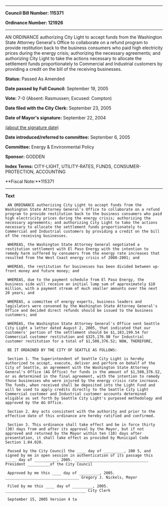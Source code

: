 

********

**Council Bill Number: 115371**
   
**Ordinance Number: 121926**
********

 AN ORDINANCE authorizing City Light to accept funds from the Washington State Attorney General's Office to collaborate on a refund program to provide restitution back to the business consumers who paid high electricity prices during the energy crisis; authorizing the necessary agreements; and authorizing City Light to take the actions necessary to allocate the settlement funds proportionately to Commercial and Industrial customers by providing a credit on the bill of the receiving businesses.

**Status:** Passed As Amended
   
**Date passed by Full Council:** September 19, 2005
   
**Vote:** 7-0 (Absent: Rasmussen; Excused: Compton)
   
**Date filed with the City Clerk:** September 23, 2005
   
**Date of Mayor's signature:** September 22, 2004
   
[(about the signature date)](/~public/approvaldate.htm)
   
   
   
**Date introduced/referred to committee:** September 6, 2005
   
**Committee:** Energy & Environmental Policy
   
**Sponsor:** GODDEN
   
   
**Index Terms:** CITY-LIGHT, UTILITY-RATES, FUNDS, CONSUMER-PROTECTION, ACCOUNTING

**Fiscal Note:**115371

********

**Text**
   
```
 AN ORDINANCE authorizing City Light to accept funds from the Washington State Attorney General's Office to collaborate on a refund program to provide restitution back to the business consumers who paid high electricity prices during the energy crisis; authorizing the necessary agreements; and authorizing City Light to take the actions necessary to allocate the settlement funds proportionately to Commercial and Industrial customers by providing a credit on the bill of the receiving businesses.

 WHEREAS, the Washington State Attorney General negotiated a restitution settlement with El Paso Energy with the intention to remedy harm suffered by consumers from the energy rate increases that resulted from the West Coast energy crisis of 2000-2001; and

 WHEREAS, the restitution for businesses has been divided between up- front money and future money; and

 WHEREAS, due to the payment schedule from El Paso Energy, the business side will receive an initial lump sum of approximately $10 million, with a payment stream of much smaller amounts over the next 20 years; and

 WHEREAS, a committee of energy experts, business leaders and legislators were convened by the Washington State Attorney General's Office and decided direct refunds should be issued to the business customers; and

 WHEREAS, the Washington State Attorney General's Office sent Seattle City Light a letter dated August 2, 2005, that indicated that our customers' portion of the settlement should be $1,183,199.54 for Commercial customer restitution and $325,176.98 for Industrial customer restitution for a total of $1,508,376.52; NOW, THEREFORE,

 BE IT ORDAINED BY THE CITY OF SEATTLE AS FOLLOWS:

 Section 1. The Superintendent of Seattle City Light is hereby authorized to accept, execute, deliver and perform on behalf of the City of Seattle, an agreement with the Washington State Attorney General's Office (AG Office) for funds in the amount of $1,508,376.52, or as determined in the final agreement, with the intention to remedy those businesses who were injured by the energy crisis rate increase. The funds, when received shall be deposited into the Light Fund and will be used to apply credits directly to the Seattle City Light Commercial customer and Industrial customer accounts determined eligible as set forth by Seattle City Light's purposed methodology and approved by the AG Office.

 Section 2. Any acts consistent with the authority and prior to the effective date of this ordinance are hereby ratified and confirmed.

 Section 3. This ordinance shall take effect and be in force thirty (30) days from and after its approval by the Mayor, but if not approved and returned by the Mayor within ten (10) days after presentation, it shall take effect as provided by Municipal Code Section 1.04.020.

 Passed by the City Council the ____ day of _________, 200 5, and signed by me in open session in authentication of its passage this _____ day of __________, 2005. _________________________________ President __________of the City Council

 Approved by me this ____ day of _________, 2005. _________________________________ Gregory J. Nickels, Mayor

 Filed by me this ____ day of _________, 2005. ____________________________________ City Clerk

 September 15, 2005 Version 4 ta

```
